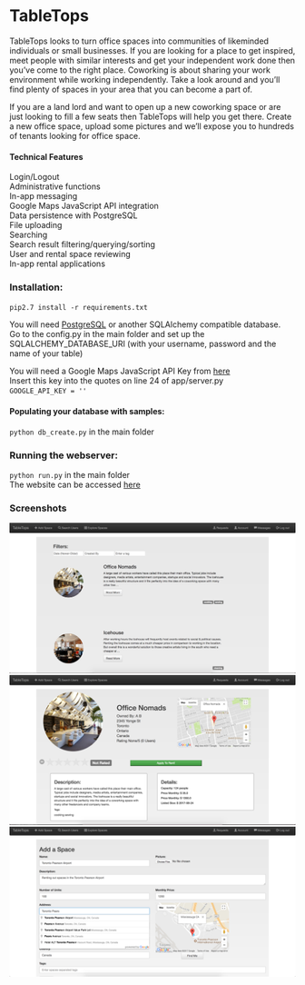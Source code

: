 # TableTops

TableTops looks to turn office spaces into communities of likeminded individuals or small businesses. If you are looking for a place to get inspired, meet people with similar interests and get your independent work done then you’ve come to the right place. Coworking is about sharing your work environment while working independently. Take a look around and you’ll find plenty of spaces in your area that you can become a part of. <br>

If you are a land lord and want to open up a new coworking space or are just looking to fill a few seats then TableTops will help you get there. Create a new office space, upload some pictures and we’ll expose you to hundreds of tenants looking for office space.

#### Technical Features ####
Login/Logout<br>
Administrative functions<br>
In-app messaging<br>
Google Maps JavaScript API integration<br>
Data persistence with PostgreSQL<br>
File uploading<br>
Searching<br>
Search result filtering/querying/sorting<br>
User and rental space reviewing<br>
In-app rental applications<br>


### Installation: ###
`pip2.7 install -r requirements.txt`


You will need [PostgreSQL](https://www.postgresql.org/download/) or another SQLAlchemy compatible database.<br>
Go to the config.py in the main folder and set up the SQLALCHEMY_DATABASE_URI (with your username, password and the name of your table)<br>

You will need a Google Maps JavaScript API Key from [here](https://developers.google.com/maps/documentation/javascript/get-api-key)<br>
Insert this key into the quotes on line 24 of app/server.py<br>
`GOOGLE_API_KEY = ''`<br>

#### Populating your database with samples: ####
`python db_create.py` in the main folder

### Running the webserver: ###
`python run.py` in the main folder <br>
The website can be accessed [here](127.0.0.1:5000)<br>

### Screenshots ###
![Alt text](/app/static/readme/ExploreSpaces.png?raw=true "Explore Spaces Page")
![Alt text](/app/static/readme/SpaceDescription.png?raw=true "Space Description")
![Alt text](/app/static/readme/AddSpace.png?raw=true "Add Space")